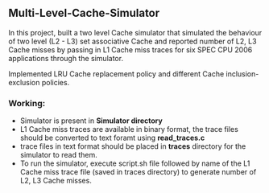 ## Multi-Level-Cache-Simulator

In this project, built a two level Cache simulator that simulated the behaviour of two level (L2 - L3) set associative Cache and reported number of L2, L3 Cache misses by passing in L1 Cache miss traces for six SPEC CPU 2006 applications through the simulator.

Implemented LRU Cache replacement policy and different Cache inclusion-exclusion policies.

### Working:
* Simulator is present in **Simulator directory**
* L1 Cache miss traces are available in binary format, the trace files should be converted to text foramt using **read_traces.c**
* trace files in text format should be placed in **traces** directory for the simulator to read them.
* To run the simulator, execute script.sh file followed by name of the L1 Cache miss trace file (saved in traces directory) to generate number of L2, L3 Cache misses.
